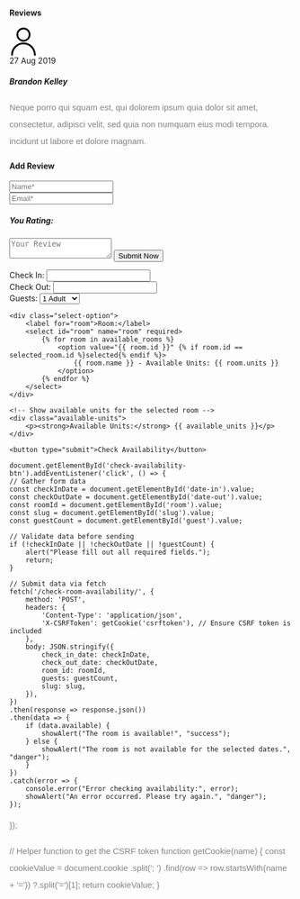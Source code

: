 <div class="rd-reviews">
                        <h4>Reviews</h4>
                        <div class="review-item">
                            <div class="ri-pic">
                                <svg xmlns="http://www.w3.org/2000/svg" viewBox="0 0 24 24" width="50px"><path d="M16.5 6a4.5 4.5 0 1 1-9 0 4.5 4.5 0 0 1 9 0M18 6A6 6 0 1 0 6 6a6 6 0 0 0 12 0M3 23.25a9 9 0 1 1 18 0 .75.75 0 0 0 1.5 0c0-5.799-4.701-10.5-10.5-10.5S1.5 17.451 1.5 23.25a.75.75 0 0 0 1.5 0"></path></svg>
                            </div>
                            <div class="ri-text">
                                <span>27 Aug 2019</span>
                                <div class="rating">
                                    <i class="icon_star"></i>
                                    <i class="icon_star"></i>
                                    <i class="icon_star"></i>
                                    <i class="icon_star"></i>
                                    <i class="icon_star-half_alt"></i>
                                </div>
                                <h5>Brandon Kelley</h5>
                                <p>Neque porro qui squam est, qui dolorem ipsum quia dolor sit amet, consectetur,
                                    adipisci velit, sed quia non numquam eius modi tempora. incidunt ut labore et dolore
                                    magnam.</p>
                            </div>
                        </div>
                    </div>
                    <div class="review-add">
                        <h4>Add Review</h4>
                        <form action="#" class="ra-form">
                            <div class="row">
                                <div class="col-lg-6">
                                    <input type="text" placeholder="Name*">
                                </div>
                                <div class="col-lg-6">
                                    <input type="text" placeholder="Email*">
                                </div>
                                <div class="col-lg-12">
                                    <div>
                                        <h5>You Rating:</h5>
                                        <div class="rating">
                                            <i class="icon_star"></i>
                                            <i class="icon_star"></i>
                                            <i class="icon_star"></i>
                                            <i class="icon_star"></i>
                                            <i class="icon_star-half_alt"></i>
                                        </div>
                                    </div>
                                    <textarea placeholder="Your Review"></textarea>
                                    <button type="submit">Submit Now</button>
                                </div>
                            </div>
                        </form>
                    </div>

<form id="availability-form" method="POST">
    <div class="check-date">
        <label for="date-in">Check In:</label>
        <input type="text" class="date-input" id="date-in" name="check_in_date" required>
        <i class="icon_calendar"></i>
    </div>
    <div class="check-date">
        <label for="date-out">Check Out:</label>
        <input type="text" class="date-input" id="date-out" name="check_out_date" required>
        <i class="icon_calendar"></i>
    </div>
    <div class="select-option">
        <label for="guest">Guests:</label>
        <select id="guest" name="guests" required>
            <option value="1">1 Adult</option>
            <option value="2">2 Adults</option>
            <option value="3">3 Adults</option>
            <option value="4">4 Adults</option>
        </select>
    </div>

    <div class="select-option">
        <label for="room">Room:</label>
        <select id="room" name="room" required>
            {% for room in available_rooms %}
                <option value="{{ room.id }}" {% if room.id == selected_room.id %}selected{% endif %}>
                    {{ room.name }} - Available Units: {{ room.units }}
                </option>
            {% endfor %}
        </select>
    </div>

    <!-- Show available units for the selected room -->
    <div class="available-units">
        <p><strong>Available Units:</strong> {{ available_units }}</p>
    </div>

    <button type="submit">Check Availability</button>
</form>

<!-- Bootstrap alert container to show feedback -->
<div id="availability-response" class="mt-3"></div>


    document.getElementById('check-availability-btn').addEventListener('click', () => {
    // Gather form data
    const checkInDate = document.getElementById('date-in').value;
    const checkOutDate = document.getElementById('date-out').value;
    const roomId = document.getElementById('room').value; 
    const slug = document.getElementById('slug').value;
    const guestCount = document.getElementById('guest').value;

    // Validate data before sending
    if (!checkInDate || !checkOutDate || !guestCount) {
        alert("Please fill out all required fields.");
        return;
    }

    // Submit data via fetch
    fetch('/check-room-availability/', {
        method: 'POST',
        headers: {
            'Content-Type': 'application/json',
            'X-CSRFToken': getCookie('csrftoken'), // Ensure CSRF token is included
        },
        body: JSON.stringify({
            check_in_date: checkInDate,
            check_out_date: checkOutDate,
            room_id: roomId,
            guests: guestCount,
            slug: slug,
        }),
    })
    .then(response => response.json())
    .then(data => {
        if (data.available) {
            showAlert("The room is available!", "success");
        } else {
            showAlert("The room is not available for the selected dates.", "danger");
        }
    })
    .catch(error => {
        console.error("Error checking availability:", error);
        showAlert("An error occurred. Please try again.", "danger");
    });
});

// Helper function to get the CSRF token
function getCookie(name) {
    const cookieValue = document.cookie
        .split('; ')
        .find(row => row.startsWith(name + '='))
        ?.split('=')[1];
    return cookieValue;
}
<style>
        .panel {
    background-color: #fff;
    border: 0 solid transparent;
    border-radius: 4px;
    box-shadow: 0 0 0 transparent;
    margin-bottom: 15px;
}
.single-accordion h6 a.collapsed {
    background-color: #aeaeae;
    color: #fff;
}
.single-accordion h6 a {
    background-color: #1d1d1d;
    border-radius: 0;
    color: #fff;
    display: block;
    margin: 0;
    padding: 20px 60px 20px 20px;
    position: relative;
    font-size: 16px;
    text-transform: capitalize;
    font-weight: 500;
}
[role=button], a, area, button, input:not([type=range]), label, select, summary, textarea {
    -ms-touch-action: manipulation;
    touch-action: manipulation;
}
a, a:hover, a:focus {
    -webkit-transition: all 500ms ease 0s;
    transition: all 500ms ease 0s;
    text-decoration: none;
    outline: none;
    font-size: 14px;
    color: #000;
    font-family: 'Poppins', sans-serif;
    font-weight: 400;
}
.single-accordion .accordion-content p {
    padding: 20px 15px 5px;
    margin-bottom: 0;
}
p {
    color: #838383;
    font-size: 15px;
    line-height: 2;
    font-family: 'Poppins', sans-serif;
    font-weight: 400;
    margin-bottom: 1rem;
}
.single-accordion h6 a span {
    font-size: 10px;
    position: absolute;
    right: 20px;
    text-align: center;
    top: 25px;
}.fa-minus:before {
    content: "\f068";
}
</style>